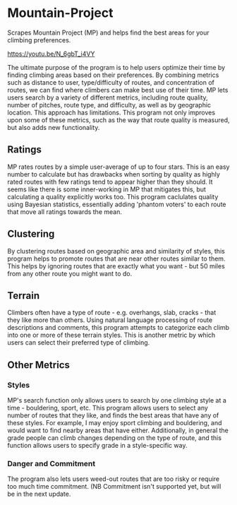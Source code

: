 # Mountain-Project
Scrapes Mountain Project (MP) and helps find the best areas for your climbing preferences.

https://youtu.be/N_6gbT_i4VY

The ultimate purpose of the program is to help users optimize their time by finding climbing areas based on their preferences.  By combining metrics such as distance to user, type/difficulty of routes, and concentration of routes, we can find where climbers can make best use of their time.  MP lets users search by a variety of different metrics, including route quality, number of pitches, route type, and difficulty, as well as by geographic location.  This approach has limitations.  This program not only improves upon some of these metrics, such as the way that route quality is measured, but also adds new functionality.

## Ratings
MP rates routes by a simple user-average of up to four stars.  This is an easy number to calculate but has drawbacks when sorting by quality as highly rated routes with few ratings tend to appear higher than they should.  It seems like there is some inner-working in MP that mitigates this, but calculating a quality explicitly works too.  This program caclulates quality using Bayesian statistics, essentially adding 'phantom voters' to each route that move all ratings towards the mean.

## Clustering
By clustering routes based on geographic area and similarity of styles, this program helps to promote routes that are near other routes similar to them.  This helps by ignoring routes that are exactly what you want - but 50 miles from any other route you might want to do.

## Terrain
Climbers often have a type of route - e.g. overhangs, slab, cracks - that they like more than others.  Using natural language processing of route descriptions and comments, this program attempts to categorize each climb into one or more of these terrain styles. This is another metric by which users can select their preferred type of climbing.

## Other Metrics
### Styles
MP's search function only allows users to search by one climbing style at a time - bouldering, sport, etc.  This program allows users to select any number of routes that they like, and finds the best areas that have any of these styles.  For example, I may enjoy sport climbing and bouldering, and would want to find nearby areas that have either.  Additionally, in general the grade people can climb changes depending on the type of route, and this function allows users to specify grade in a style-specific way.  

### Danger and Commitment
The program also lets users weed-out routes that are too risky or require too much time commitment.  (NB Commitment isn't supported yet, but will be in the next update.
